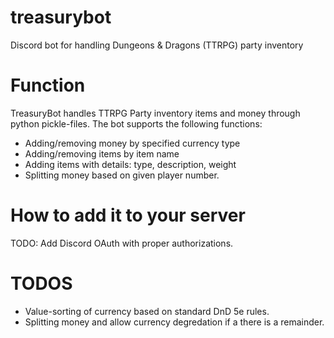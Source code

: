 # treasurybot
Discord bot for handling Dungeons &amp; Dragons (TTRPG) party inventory

# Function
TreasuryBot handles TTRPG Party inventory items and money through python pickle-files.
The bot supports the following functions:
* Adding/removing money by specified currency type
* Adding/removing items by item name
* Adding items with details: type, description, weight
* Splitting money based on given player number.

# How to add it to your server
TODO: Add Discord OAuth with proper authorizations.

# TODOS
* Value-sorting of currency based on standard DnD 5e rules.
* Splitting money and allow currency degredation if a there is a remainder. 
